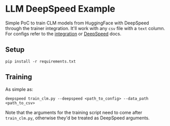 # LLM DeepSpeed Example
Simple PoC to train CLM models from HuggingFace with DeepSpeed through the trainer integration.
It'll work with any `csv` file with a `text` column.
For configs refer to the [integration](https://huggingface.co/docs/transformers/main_classes/deepspeed#deployment-with-multiple-gpus) or [DeepSpeed](https://www.deepspeed.ai/getting-started/) docs.

## Setup
```
pip install -r requirements.txt
```

## Training
As simple as:
```
deepspeed train_clm.py --deepspeed <path_to_config> --data_path <path_to_csv>
```
Note that the arguments for the training script need to come after `train_clm.py`, otherwise they'd be treated as DeepSpeed arguments.